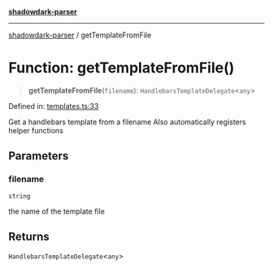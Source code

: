 [**shadowdark-parser**](../README.md)

***

[shadowdark-parser](../globals.md) / getTemplateFromFile

# Function: getTemplateFromFile()

> **getTemplateFromFile**(`filename`): `HandlebarsTemplateDelegate`\<`any`\>

Defined in: [templates.ts:33](https://github.com/ashleytowner/shadowdark-parser/blob/dabe9e4969052fd9b68d443cdc0e58a3975f21cc/src/templates.ts#L33)

Get a handlebars template from a filename
Also automatically registers helper functions

## Parameters

### filename

`string`

the name of the template file

## Returns

`HandlebarsTemplateDelegate`\<`any`\>
